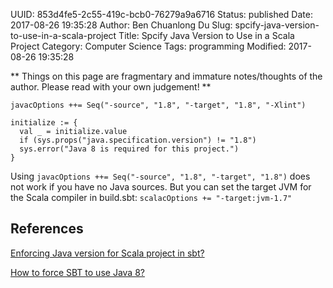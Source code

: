 UUID: 853d4fe5-2c55-419c-bcb0-76279a9a6716
Status: published
Date: 2017-08-26 19:35:28
Author: Ben Chuanlong Du
Slug: spcify-java-version-to-use-in-a-scala-project
Title: Spcify Java Version to Use in a Scala Project
Category: Computer Science
Tags: programming
Modified: 2017-08-26 19:35:28

**
Things on this page are
fragmentary and immature notes/thoughts of the author.
Please read with your own judgement!
**

    javacOptions ++= Seq("-source", "1.8", "-target", "1.8", "-Xlint")

    initialize := {
      val _ = initialize.value
      if (sys.props("java.specification.version") != "1.8")
      sys.error("Java 8 is required for this project.")
    }

Using `javacOptions ++= Seq("-source", "1.8", "-target", "1.8")` 
does not work if you have no Java sources.
But you can set the target JVM for the Scala compiler in build.sbt:
`scalacOptions += "-target:jvm-1.7"`

## References

[Enforcing Java version for Scala project in sbt?](https://stackoverflow.com/questions/19208942/enforcing-java-version-for-scala-project-in-sbt)

[How to force SBT to use Java 8?](https://stackoverflow.com/questions/25926111/how-to-force-sbt-to-use-java-8)

